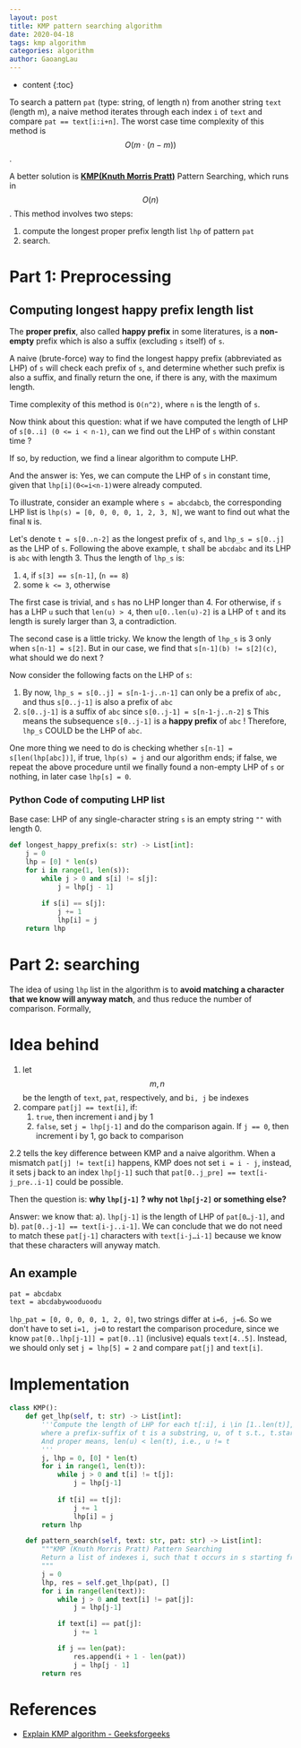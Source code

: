 ```yaml
---
layout: post
title: KMP pattern searching algorithm
date: 2020-04-18
tags: kmp algorithm
categories: algorithm
author: GaoangLau
---
```

* content
{:toc}


To search a pattern `pat` (type: string, of length n) from another string `text` (length m), a naive method iterates through each index `i` of `text` and compare `pat == text[i:i+n]`. The worst case time complexity of this method is $$O(m \cdot (n-m))$$.




A better solution is [**KMP(Knuth Morris Pratt)**]([https://en.wikipedia.org/wiki/Knuth%E2%80%93Morris%E2%80%93Pratt_algorithm](https://en.wikipedia.org/wiki/Knuth–Morris–Pratt_algorithm)) Pattern Searching, which runs in $$O(n)$$. This method involves two steps: 
1. compute the longest proper prefix length list `lhp` of pattern `pat` 
2. search. 

# Part 1: Preprocessing
## Computing longest happy prefix length list 

The **proper prefix**,  also called **happy prefix** in some literatures, is a **non-empty** prefix which is also a suffix (excluding `s` itself) of `s`. 

A naive (brute-force) way to find the longest happy prefix (abbreviated as LHP) of `s` will check each prefix of `s`, and determine whether such prefix is also a suffix, and finally return the one, if there is any, with the maximum length. 

Time complexity of this method is `O(n^2)`, where `n` is the length of `s`.




Now think about this question: what if we have computed the length of LHP of `s[0..i] (0 <= i < n-1)`, can we find out the LHP of `s` within constant time ?

If so, by reduction, we find a linear algorithm to compute LHP. 

And the answer is: Yes, we can compute the LHP of `s` in constant time, given that `lhp[i](0<=i<n-1)`were already computed. 

To illustrate, consider an example where `s = abcdabcb`, the corresponding LHP list is `lhp(s) = [0, 0, 0, 0, 1, 2, 3, N]`, we want to find out what the final `N` is. 

Let's denote `t = s[0..n-2]` as the longest prefix of `s`, and `lhp_s = s[0..j]` as the LHP of `s`. Following the above example, `t` shall be `abcdabc` and its LHP is `abc` with length 3.  Thus the length of `lhp_s` is: 

1. `4`, if `s[3] == s[n-1]`,  (`n == 8`)
2.  some `k <= 3`, otherwise 

The first case is trivial, and `s` has no LHP  longer than 4. For otherwise,  if `s` has a LHP `u` such that `len(u) > 4`, then `u[0..len(u)-2]` is a LHP of `t` and its length is surely larger than 3, a contradiction. 

The second case is a little tricky. We know the length of `lhp_s` is 3 only when  `s[n-1] = s[2]`. But in our case, we find that `s[n-1](b) != s[2](c)`, what should we do next ?

Now consider the following facts on the LHP of `s`:

1. By now, `lhp_s = s[0..j] = s[n-1-j..n-1]` can only be a prefix of `abc,` and thus `s[0..j-1]` is also a prefix of `abc`
2. `s[0..j-1]` is a suffix of `abc` since `s[0..j-1] = s[n-1-j..n-2]`
s
This means the subsequence `s[0..j-1]` is a **happy prefix** of `abc` ! Therefore, `lhp_s`  COULD be the LHP of `abc`. 

One more thing we need to do is checking whether `s[n-1] = s[len(lhp[abc])]`, if true, `lhp(s) = j` and our algorithm ends; if false, we repeat the above procedure until we finally found a non-empty LHP of `s` or nothing, in later case `lhp[s] = 0`.


### Python Code of computing LHP list
Base case: LHP of any single-character string `s` is an empty string `""` with length 0.

```python
def longest_happy_prefix(s: str) -> List[int]:
    j = 0
    lhp = [0] * len(s)
    for i in range(1, len(s)): 
        while j > 0 and s[i] != s[j]:
            j = lhp[j - 1]
        
        if s[i] == s[j]:
            j += 1
            lhp[i] = j
    return lhp
```


# Part 2: searching

The idea of using `lhp` list in the algorithm is to **avoid matching a character that we know will anyway match**, and thus reduce the number of comparison. Formally, 


# Idea behind
1. let $$m, n$$ be the length of `text`, `pat`, respectively, and b`i, j` be indexes
2. compare `pat[j] == text[i]`, if:
    1. `true`, then increment i and j by 1
    2. `false`, set `j = lhp[j-1]` and do the comparison again. If `j == 0`, then increment i by 1, go back to comparison

2.2 tells the key difference between KMP and a naive algorithm. When a mismatch `pat[j] != text[i]` happens, KMP does not set `i = i - j`, instead, it sets j back to an index `lhp[j-1]` such that `pat[0..j_pre] == text[i-j_pre..i-1]` could be possible. 

Then the question is: **why `lhp[j-1]` ? why not `lhp[j-2]` or something else?**

Answer: we know that: a). `lhp[j-1]` is the length of LHP of `pat[0…j-1]`, and b). `pat[0..j-1] == text[i-j..i-1]`. We can conclude that we do not need to match these `pat[j-1]` characters with `text[i-j…i-1]` because we know that these characters will anyway match. 

## An example 
```bash
pat = abcdabx 
text = abcdabywooduoodu
```
`lhp_pat = [0, 0, 0, 0, 1, 2, 0]`, two strings differ at `i=6, j=6`. So we don't have to set `i=1, j=0` to restart the comparison procedure, since we know `pat[0..lhp[j-1]] = pat[0..1]` (inclusive) equals `text[4..5]`. Instead, we should only set `j = lhp[5] = 2` and compare `pat[j]` and `text[i]`.

# Implementation 
```python
class KMP():
    def get_lhp(self, t: str) -> List[int]:
        '''Compute the length of LHP for each t[:i], i \in [1..len(t)],
        where a prefix-suffix of t is a substring, u, of t s.t., t.startswith(u) and t.endswith(u).
        And proper means, len(u) < len(t), i.e., u != t
        '''
        j, lhp = 0, [0] * len(t)
        for i in range(1, len(t)):
            while j > 0 and t[i] != t[j]:
                j = lhp[j-1]
                
            if t[i] == t[j]:
                j += 1
                lhp[i] = j
        return lhp

    def pattern_search(self, text: str, pat: str) -> List[int]:
        """KMP (Knuth Morris Pratt) Pattern Searching
        Return a list of indexes i, such that t occurs in s starting from i.
        """
        j = 0
        lhp, res = self.get_lhp(pat), []
        for i in range(len(text)):
            while j > 0 and text[i] != pat[j]:
                j = lhp[j-1]

            if text[i] == pat[j]:
                j += 1 

            if j == len(pat):
                res.append(i + 1 - len(pat))
                j = lhp[j - 1]
        return res
```


# References
* [Explain KMP algorithm - Geeksforgeeks](https://www.geeksforgeeks.org/kmp-algorithm-for-pattern-searching/)
